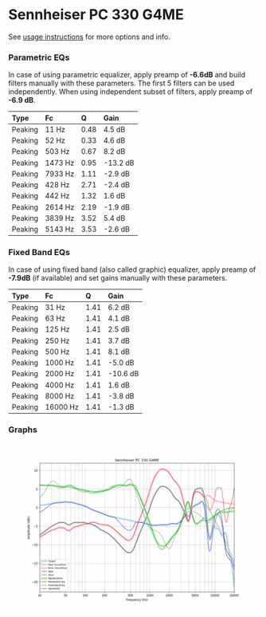 # Sennheiser PC 330 G4ME
See [usage instructions](https://github.com/jaakkopasanen/AutoEq#usage) for more options and info.

### Parametric EQs
In case of using parametric equalizer, apply preamp of **-6.6dB** and build filters manually
with these parameters. The first 5 filters can be used independently.
When using independent subset of filters, apply preamp of **-6.9 dB**.

| Type    | Fc      |    Q | Gain     |
|:--------|:--------|:-----|:---------|
| Peaking | 11 Hz   | 0.48 | 4.5 dB   |
| Peaking | 52 Hz   | 0.33 | 4.6 dB   |
| Peaking | 503 Hz  | 0.67 | 8.2 dB   |
| Peaking | 1473 Hz | 0.95 | -13.2 dB |
| Peaking | 7933 Hz | 1.11 | -2.9 dB  |
| Peaking | 428 Hz  | 2.71 | -2.4 dB  |
| Peaking | 442 Hz  | 1.32 | 1.6 dB   |
| Peaking | 2614 Hz | 2.19 | -1.9 dB  |
| Peaking | 3839 Hz | 3.52 | 5.4 dB   |
| Peaking | 5143 Hz | 3.53 | -2.6 dB  |

### Fixed Band EQs
In case of using fixed band (also called graphic) equalizer, apply preamp of **-7.9dB**
(if available) and set gains manually with these parameters.

| Type    | Fc       |    Q | Gain     |
|:--------|:---------|:-----|:---------|
| Peaking | 31 Hz    | 1.41 | 6.2 dB   |
| Peaking | 63 Hz    | 1.41 | 4.1 dB   |
| Peaking | 125 Hz   | 1.41 | 2.5 dB   |
| Peaking | 250 Hz   | 1.41 | 3.7 dB   |
| Peaking | 500 Hz   | 1.41 | 8.1 dB   |
| Peaking | 1000 Hz  | 1.41 | -5.0 dB  |
| Peaking | 2000 Hz  | 1.41 | -10.6 dB |
| Peaking | 4000 Hz  | 1.41 | 1.6 dB   |
| Peaking | 8000 Hz  | 1.41 | -3.8 dB  |
| Peaking | 16000 Hz | 1.41 | -1.3 dB  |

### Graphs
![](./Sennheiser%20PC%20330%20G4ME.png)